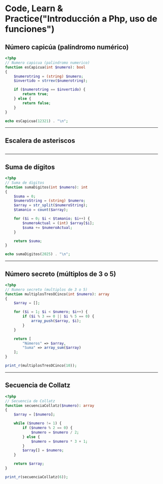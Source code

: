 # Code, Learn & Practice("Introducción a Php, uso de funciones")
## Número capicúa (palíndromo numérico)
```php
<?php
// Numero capicua (palindromo numerico)
function esCapicua(int $numero): bool
{
    $numerotring = (string) $numero;
    $invertido = strrev($numerotring);

    if ($numerotring == $invertido) {
        return true;
    } else {
        return false;
    }
}

echo esCapicua(12321) . "\n";

```
---
## Escalera de asteriscos
```php

```
---
## Suma de dígitos
```php
<?php
// Suma de digitos
function sumaDigitos(int $numero): int
{
    $suma = 0;
    $numeroString = (string) $numero;
    $array = str_split($numeroString);
    $tamanio = count($array);

    for ($i = 0; $i < $tamanio; $i++) {
        $numeroActual = (int) $array[$i];
        $suma += $numeroActual;
    }

    return $suma;
}

echo sumaDigitos(2025) . "\n";

```
---
## Número secreto (múltiplos de 3 o 5)
```php
<?php
// Numero secreto (multiplos de 3 o 5)
function multiplosTresOCinco(int $numero): array
{
    $array = [];

    for ($i = 1; $i < $numero; $i++) {
        if ($i % 3 == 0 || $i % 5 == 0) {
            array_push($array, $i);
        }
    }

    return [
        "Números" => $array,
        "Suma" => array_sum($array)
    ];
}

print_r(multiplosTresOCinco(10));

```
---
## Secuencia de Collatz
```php
<?php
// Secuencia de Collatz
function secuenciaCollatz($numero): array
{
    $array = [$numero];

    while ($numero != 1) {
        if ($numero % 2 == 0) {
            $numero = $numero / 2;
        } else {
            $numero = $numero * 3 + 1;
        }
        $array[] = $numero;
    }

    return $array;
}

print_r(secuenciaCollatz(6));

```
